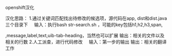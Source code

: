 openshift汉化

汉化思路：
1.通过关键词匹配找出待修改的候选项，源代码在app, dist和dist.java三个目录下
    输入：执行bash str-search.sh <key>，可能的key包括h1,h2,h3,span,<p>,message,label,text,uib-tab-heading，当然也可以扩展
    输出：相关的文件以及相关的行数
2.人工派查，进行代码修改
    输入：第一步的输出
    输出：相关的翻译工作
